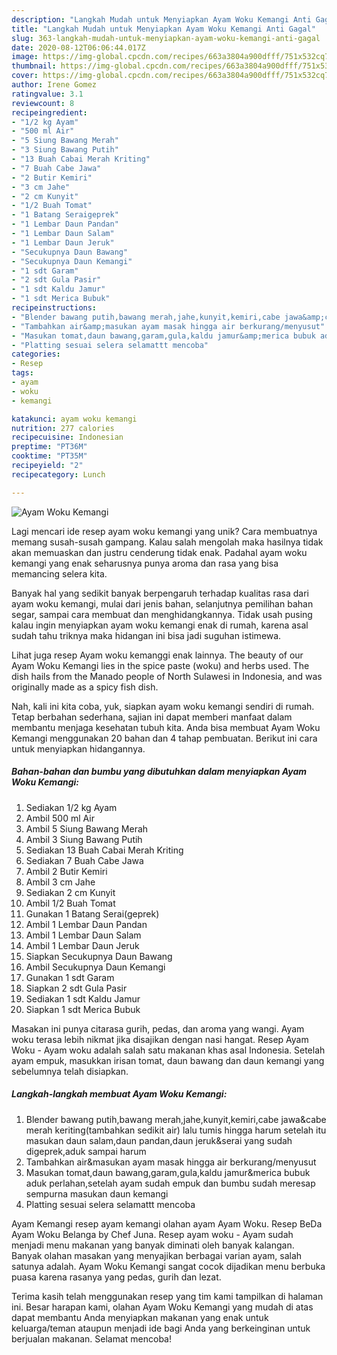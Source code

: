 ```yaml
---
description: "Langkah Mudah untuk Menyiapkan Ayam Woku Kemangi Anti Gagal"
title: "Langkah Mudah untuk Menyiapkan Ayam Woku Kemangi Anti Gagal"
slug: 363-langkah-mudah-untuk-menyiapkan-ayam-woku-kemangi-anti-gagal
date: 2020-08-12T06:06:44.017Z
image: https://img-global.cpcdn.com/recipes/663a3804a900dfff/751x532cq70/ayam-woku-kemangi-foto-resep-utama.jpg
thumbnail: https://img-global.cpcdn.com/recipes/663a3804a900dfff/751x532cq70/ayam-woku-kemangi-foto-resep-utama.jpg
cover: https://img-global.cpcdn.com/recipes/663a3804a900dfff/751x532cq70/ayam-woku-kemangi-foto-resep-utama.jpg
author: Irene Gomez
ratingvalue: 3.1
reviewcount: 8
recipeingredient:
- "1/2 kg Ayam"
- "500 ml Air"
- "5 Siung Bawang Merah"
- "3 Siung Bawang Putih"
- "13 Buah Cabai Merah Kriting"
- "7 Buah Cabe Jawa"
- "2 Butir Kemiri"
- "3 cm Jahe"
- "2 cm Kunyit"
- "1/2 Buah Tomat"
- "1 Batang Seraigeprek"
- "1 Lembar Daun Pandan"
- "1 Lembar Daun Salam"
- "1 Lembar Daun Jeruk"
- "Secukupnya Daun Bawang"
- "Secukupnya Daun Kemangi"
- "1 sdt Garam"
- "2 sdt Gula Pasir"
- "1 sdt Kaldu Jamur"
- "1 sdt Merica Bubuk"
recipeinstructions:
- "Blender bawang putih,bawang merah,jahe,kunyit,kemiri,cabe jawa&amp;cabe merah keriting(tambahkan sedikit air) lalu tumis hingga harum setelah itu masukan daun salam,daun pandan,daun jeruk&amp;serai yang sudah digeprek,aduk sampai harum"
- "Tambahkan air&amp;masukan ayam masak hingga air berkurang/menyusut"
- "Masukan tomat,daun bawang,garam,gula,kaldu jamur&amp;merica bubuk aduk perlahan,setelah ayam sudah empuk dan bumbu sudah meresap sempurna masukan daun kemangi"
- "Platting sesuai selera selamattt mencoba"
categories:
- Resep
tags:
- ayam
- woku
- kemangi

katakunci: ayam woku kemangi 
nutrition: 277 calories
recipecuisine: Indonesian
preptime: "PT36M"
cooktime: "PT35M"
recipeyield: "2"
recipecategory: Lunch

---
```



![Ayam Woku Kemangi](https://img-global.cpcdn.com/recipes/663a3804a900dfff/751x532cq70/ayam-woku-kemangi-foto-resep-utama.jpg)

Lagi mencari ide resep ayam woku kemangi yang unik? Cara membuatnya memang susah-susah gampang. Kalau salah mengolah maka hasilnya tidak akan memuaskan dan justru cenderung tidak enak. Padahal ayam woku kemangi yang enak seharusnya punya aroma dan rasa yang bisa memancing selera kita.

Banyak hal yang sedikit banyak berpengaruh terhadap kualitas rasa dari ayam woku kemangi, mulai dari jenis bahan, selanjutnya pemilihan bahan segar, sampai cara membuat dan menghidangkannya. Tidak usah pusing kalau ingin menyiapkan ayam woku kemangi enak di rumah, karena asal sudah tahu triknya maka hidangan ini bisa jadi suguhan istimewa.

Lihat juga resep Ayam woku kemanggi enak lainnya. The beauty of our Ayam Woku Kemangi lies in the spice paste (woku) and herbs used. The dish hails from the Manado people of North Sulawesi in Indonesia, and was originally made as a spicy fish dish.


Nah, kali ini kita coba, yuk, siapkan ayam woku kemangi sendiri di rumah. Tetap berbahan sederhana, sajian ini dapat memberi manfaat dalam membantu menjaga kesehatan tubuh kita. Anda bisa membuat Ayam Woku Kemangi menggunakan 20 bahan dan 4 tahap pembuatan. Berikut ini cara untuk menyiapkan hidangannya.

<!--inarticleads1-->

##### Bahan-bahan dan bumbu yang dibutuhkan dalam menyiapkan Ayam Woku Kemangi:

1. Sediakan 1/2 kg Ayam
1. Ambil 500 ml Air
1. Ambil 5 Siung Bawang Merah
1. Ambil 3 Siung Bawang Putih
1. Sediakan 13 Buah Cabai Merah Kriting
1. Sediakan 7 Buah Cabe Jawa
1. Ambil 2 Butir Kemiri
1. Ambil 3 cm Jahe
1. Sediakan 2 cm Kunyit
1. Ambil 1/2 Buah Tomat
1. Gunakan 1 Batang Serai(geprek)
1. Ambil 1 Lembar Daun Pandan
1. Ambil 1 Lembar Daun Salam
1. Ambil 1 Lembar Daun Jeruk
1. Siapkan Secukupnya Daun Bawang
1. Ambil Secukupnya Daun Kemangi
1. Gunakan 1 sdt Garam
1. Siapkan 2 sdt Gula Pasir
1. Sediakan 1 sdt Kaldu Jamur
1. Siapkan 1 sdt Merica Bubuk


Masakan ini punya citarasa gurih, pedas, dan aroma yang wangi. Ayam woku terasa lebih nikmat jika disajikan dengan nasi hangat. Resep Ayam Woku - Ayam woku adalah salah satu makanan khas asal Indonesia. Setelah ayam empuk, masukkan irisan tomat, daun bawang dan daun kemangi yang sebelumnya telah disiapkan. 

<!--inarticleads2-->

##### Langkah-langkah membuat Ayam Woku Kemangi:

1. Blender bawang putih,bawang merah,jahe,kunyit,kemiri,cabe jawa&amp;cabe merah keriting(tambahkan sedikit air) lalu tumis hingga harum setelah itu masukan daun salam,daun pandan,daun jeruk&amp;serai yang sudah digeprek,aduk sampai harum
1. Tambahkan air&amp;masukan ayam masak hingga air berkurang/menyusut
1. Masukan tomat,daun bawang,garam,gula,kaldu jamur&amp;merica bubuk aduk perlahan,setelah ayam sudah empuk dan bumbu sudah meresap sempurna masukan daun kemangi
1. Platting sesuai selera selamattt mencoba


Ayam Kemangi resep ayam kemangi olahan ayam Ayam Woku. Resep BeDa Ayam Woku Belanga by Chef Juna. Resep ayam woku - Ayam sudah menjadi menu makanan yang banyak diminati oleh banyak kalangan. Banyak olahan masakan yang menyajikan berbagai varian ayam, salah satunya adalah. Ayam Woku Kemangi sangat cocok dijadikan menu berbuka puasa karena rasanya yang pedas, gurih dan lezat. 

Terima kasih telah menggunakan resep yang tim kami tampilkan di halaman ini. Besar harapan kami, olahan Ayam Woku Kemangi yang mudah di atas dapat membantu Anda menyiapkan makanan yang enak untuk keluarga/teman ataupun menjadi ide bagi Anda yang berkeinginan untuk berjualan makanan. Selamat mencoba!
